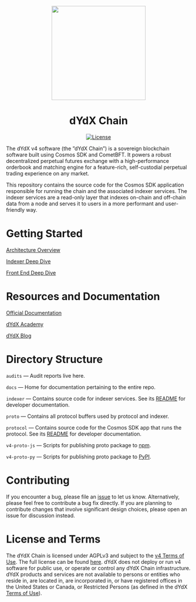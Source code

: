 <p align="center"><img src="https://dydx.exchange/icon.svg?" width="256" /></p>

<h1 align="center">dYdX Chain</h1>

<div align="center">
  <a href='https://github.com/dydxprotocol/v4-chain/blob/main/LICENSE'>
    <img src='https://img.shields.io/badge/License-AGPL_v3-blue.svg' alt='License' />
  </a>
</div>

The dYdX v4 software (the ”dYdX Chain”) is a sovereign blockchain software built using Cosmos SDK and CometBFT. It powers a robust decentralized perpetual futures exchange with a high-performance orderbook and matching engine for a feature-rich, self-custodial perpetual trading experience on any market.

This repository contains the source code for the Cosmos SDK application responsible for running the chain and the associated indexer services. The indexer services are a read-only layer that indexes on-chain and off-chain data from a node and serves it to users in a more performant and user-friendly way.

# Getting Started

[Architecture Overview](https://dydx.exchange/blog/v4-technical-architecture-overview)

[Indexer Deep Dive](https://dydx.exchange/blog/v4-deep-dive-indexer)

[Front End Deep Dive](https://dydx.exchange/blog/v4-deep-dive-front-end)

# Resources and Documentation

[Official Documentation](https://docs.dydx.exchange/)

[dYdX Academy](https://dydx.exchange/crypto-learning#)

[dYdX Blog](https://dydx.exchange/blog#)

# Directory Structure

`audits` — Audit reports live here.

`docs` — Home for documentation pertaining to the entire repo.

`indexer` — Contains source code for indexer services. See its [README](https://github.com/dydxprotocol/v4-chain/blob/main/indexer/README.md) for developer documentation.

`proto` — Contains all protocol buffers used by protocol and indexer.

`protocol` — Contains source code for the Cosmos SDK app that runs the protocol. See its [README](https://github.com/dydxprotocol/v4-chain/blob/main/protocol/README.md) for developer documentation.

`v4-proto-js` — Scripts for publishing proto package to [npm](https://www.npmjs.com/package/@dydxprotocol/v4-proto).

`v4-proto-py` — Scripts for publishing proto package to [PyPI](https://pypi.org/project/v4-proto/).

# Contributing

If you encounter a bug, please file an [issue](https://github.com/dydxprotocol/v4-chain/issues) to let us know. Alternatively, please feel free to contribute a bug fix directly. If you are planning to contribute changes that involve significant design choices, please open an issue for discussion instead.

# License and Terms

The dYdX Chain is licensed under AGPLv3 and subject to the [v4 Terms of Use](https://dydx.exchange/v4-terms). The full license can be found [here](https://github.com/dydxprotocol/v4-chain/blob/main/LICENSE). dYdX does not deploy or run v4 software for public use, or operate or control any dYdX Chain infrastructure. dYdX products and services are not available to persons or entities who reside in, are located in, are incorporated in, or have registered offices in the United States or Canada, or Restricted Persons (as defined in the dYdX [Terms of Use](https://dydx.exchange/terms)).
